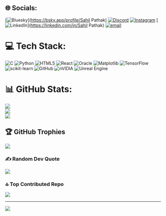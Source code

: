 
## 🌐 Socials:
[![Bluesky](https://img.shields.io/badge/bluesky-0285FF?style=for-the-badge&logo=bluesky&logoColor=%23FFFFFF)](https://bsky.app/profile/Sahil Pathak) [![Discord](https://img.shields.io/badge/Discord-%237289DA.svg?logo=discord&logoColor=white)](https://discord.gg/ShunLeviz) [![Instagram](https://img.shields.io/badge/Instagram-%23E4405F.svg?logo=Instagram&logoColor=white)](https://instagram.com/Sahilpathak.21) [![LinkedIn](https://img.shields.io/badge/LinkedIn-%230077B5.svg?logo=linkedin&logoColor=white)](https://linkedin.com/in/Sahil Pathak) [![email](https://img.shields.io/badge/Email-D14836?logo=gmail&logoColor=white)](mailto:sahilpathak2005@gmail.com) 

# 💻 Tech Stack:
![C](https://img.shields.io/badge/c-%2300599C.svg?style=for-the-badge&logo=c&logoColor=white) ![Python](https://img.shields.io/badge/python-3670A0?style=for-the-badge&logo=python&logoColor=ffdd54) ![HTML5](https://img.shields.io/badge/html5-%23E34F26.svg?style=for-the-badge&logo=html5&logoColor=white) ![React](https://img.shields.io/badge/react-%2320232a.svg?style=for-the-badge&logo=react&logoColor=%2361DAFB) ![Oracle](https://img.shields.io/badge/Oracle-F80000?style=for-the-badge&logo=oracle&logoColor=white) ![Matplotlib](https://img.shields.io/badge/Matplotlib-%23ffffff.svg?style=for-the-badge&logo=Matplotlib&logoColor=black) ![TensorFlow](https://img.shields.io/badge/TensorFlow-%23FF6F00.svg?style=for-the-badge&logo=TensorFlow&logoColor=white) ![scikit-learn](https://img.shields.io/badge/scikit--learn-%23F7931E.svg?style=for-the-badge&logo=scikit-learn&logoColor=white) ![GitHub](https://img.shields.io/badge/github-%23121011.svg?style=for-the-badge&logo=github&logoColor=white) ![nVIDIA](https://img.shields.io/badge/nVIDIA-%2376B900.svg?style=for-the-badge&logo=nVIDIA&logoColor=white) ![Unreal Engine](https://img.shields.io/badge/unrealengine-%23313131.svg?style=for-the-badge&logo=unrealengine&logoColor=white)
# 📊 GitHub Stats:
![](https://github-readme-stats.vercel.app/api?username=sahil454521&theme=dark&hide_border=false&include_all_commits=false&count_private=false)<br/>
![](https://nirzak-streak-stats.vercel.app/?user=sahil454521&theme=dark&hide_border=false)<br/>
![](https://github-readme-stats.vercel.app/api/top-langs/?username=sahil454521&theme=dark&hide_border=false&include_all_commits=false&count_private=false&layout=compact)

## 🏆 GitHub Trophies
![](https://github-profile-trophy.vercel.app/?username=sahil454521&theme=radical&no-frame=false&no-bg=true&margin-w=4)

### ✍️ Random Dev Quote
![](https://quotes-github-readme.vercel.app/api?type=horizontal&theme=radical)

### 🔝 Top Contributed Repo
![](https://github-contributor-stats.vercel.app/api?username=sahil454521&limit=5&theme=dark&combine_all_yearly_contributions=true)

---
[![](https://visitcount.itsvg.in/api?id=sahil454521&icon=0&color=0)](https://visitcount.itsvg.in)

<!-- Proudly created with GPRM ( https://gprm.itsvg.in ) -->
